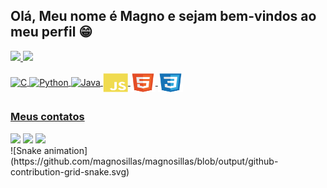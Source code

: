  ## Olá, Meu nome é Magno e sejam bem-vindos ao meu perfil 😁


<div>
   <a href="https://github.com/magnosillas">
   <img height="180em" src="https://github-readme-stats.vercel.app/api?username=magnosillas&show_icons=true&theme=gotham&include_all_commits=true&count_private=true"/>
   <img height="180em" src="https://github-readme-stats.vercel.app/api/top-langs/?username=magnosillas&langs_count=8&layout=compact&theme=gotham"/>

</div>
  
<div style="display: inline_block"><br>
  <img align="center" alt="C" height="30" width="40" src="https://cdn.jsdelivr.net/gh/devicons/devicon/icons/c/c-original.svg" />
  <img align="center" alt="Python" height="30" width="40" src="https://cdn.jsdelivr.net/gh/devicons/devicon/icons/python/python-original.svg">
  <img align="center" alt="Java" height="30" width="40" src="https://cdn.jsdelivr.net/gh/devicons/devicon/icons/java/java-original.svg">
  <img align="center" alt="Js" height="30" width="40" src="https://raw.githubusercontent.com/devicons/devicon/master/icons/javascript/javascript-plain.svg">
  <img align="center" alt="HTML" height="30" width="40" src="https://raw.githubusercontent.com/devicons/devicon/master/icons/html5/html5-original.svg">
  <img align="center" alt="CSS" height="30" width="40" src="https://raw.githubusercontent.com/devicons/devicon/master/icons/css3/css3-original.svg">
</div>
  
  ##
  <div> 
    <h3>Meus contatos</h3>
  <a href="https://www.instagram.com/magnosillas/" target="_blank"><img src="https://img.shields.io/badge/-Instagram-%23E4405F?style=for-the-badge&logo=instagram&logoColor=white" target="_blank"></a>
  <a href = "mailto:magno.sillas0@gmail.com"><img src="https://img.shields.io/badge/-Gmail-%23333?style=for-the-badge&logo=gmail&logoColor=white" target="_blank "></a>
  <a href="https://www.linkedin.com/in/m%C3%A1gno-sillas-b9687317b/" target="_blank"><img src="https://img.shields.io/badge/-LinkedIn-%230077B5?style=for-the-badge&logo=linkedin&logoColor=white" target="_blank"></a>
 
    
    
</div>
![Snake animation](https://github.com/magnosillas/magnosillas/blob/output/github-contribution-grid-snake.svg)

